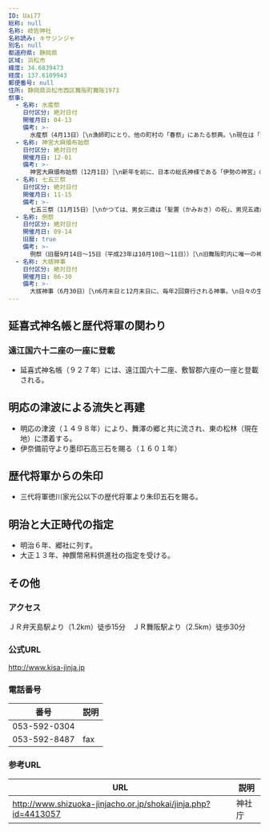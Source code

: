 ```yaml
---
ID: Uai77
総称: null
名称: 岐佐神社
名称読み: キサジンジャ
別名: null
都道府県: 静岡県
区域: 浜松市
緯度: 34.6839473
経度: 137.6109943
郵便番号: null
住所: 静岡県浜松市西区舞阪町舞阪1973
祭事:
  - 名称: 水産祭
    日付区分: 絶対日付
    開催月日: 04-13
    備考: >-
      水産祭（4月13日）［\n漁師町にとり、他の町村の「春祭」にあたる祭典。\n現在は「浜名漁業協同組合」が中心となり、齋行される。同漁協に所属し、浜名湖および遠州灘にて漁をする各組合の方々が一堂に会し、海上の安全と大漁を祈念する祭。\n翌日からは『春漁』が本格的に開始される。］
  - 名称: 神宮大麻頒布始祭
    日付区分: 絶対日付
    開催月日: 12-01
    備考: >-
      神宮大麻頒布始祭（12月1日）［\n新年を前に、日本の総氏神様である「伊勢の神宮」のお札をお頒ち始める祭。\n『神棚に幸せ願う小さな手』…どこの家庭でも、神宮大麻と氏神様の大麻（おふだ）をお祀りし、平和な世界と家庭の円満をお祈りしたいものです。］
  - 名称: 七五三祭
    日付区分: 絶対日付
    開催月日: 11-15
    備考: >-
      七五三祭（11月15日）［\nかつては、男女三歳は「髪置（かみおき）の祝」、男児五歳は「袴着（はかまぎ）の祝」、女児七歳は「帯解（おびとき）の祝」云われ、お祝いして参りました。\n現在は､七歳・五歳・三歳の子供達を連れ氏神様に詣で、子供達の健やかな成長と福運を祈願します。］
  - 名称: 例祭
    日付区分: 絶対日付
    開催月日: 09-14
    旧暦: true
    備考: >-
      例祭（旧暦9月14日～15日（平成23年は10月10日～11日））［\n旧舞阪町内に唯一の神社であり、全町民がこぞって奉仕し、町中がまつり一色に包まれる。\n漁師町で威勢がよく、神輿（みこし）を中心に、直径2.5メートルの大太鼓八基、手踊り等が早朝から夜が更けるまで町内を練り歩く。\n舞阪の大太鼓祭として知られている。］
  - 名称: 大祓神事
    日付区分: 絶対日付
    開催月日: 06-30
    備考: >-
      大祓神事（6月30日）［\n6月末日と12月末日に、毎年2回齋行される神事。\n日々の生活の中で､知らず知らずのうちに受けてしまった罪・穢（つみ･けがれ）を、神様の御心のままに、心身を祓（はら）い清め、明日からの新しい活力をいただく神事。］
---
```


## 延喜式神名帳と歴代将軍の関わり

### 遠江国六十二座の一座に登載

- 延喜式神名帳（９２７年）には、遠江国六十二座、敷智郡六座の一座と登載される。

## 明応の津波による流失と再建

- 明応の津波（１４９８年）により、舞澤の郷と共に流され、東の松林（現在地）に漂着する。
- 伊奈備前守より墨印石高三石を賜る（１６０１年）

## 歴代将軍からの朱印

- 三代将軍徳川家光公以下の歴代将軍より朱印五石を賜る。

## 明治と大正時代の指定

- 明治６年、郷社に列す。
- 大正１３年、神饌幣帛料供進社の指定を受ける。

## その他

### アクセス

ＪＲ弁天島駅より（1.2km）徒歩15分　ＪＲ舞阪駅より（2.5km）徒歩30分

### 公式URL

http://www.kisa-jinja.jp

### 電話番号

| 番号         | 説明 |
| ------------ | ---- |
| 053-592-0304 |      |
| 053-592-8487 | fax  |

### 参考URL

| URL                                                            | 説明   |
| -------------------------------------------------------------- | ------ |
| http://www.shizuoka-jinjacho.or.jp/shokai/jinja.php?id=4413057 | 神社庁 |
